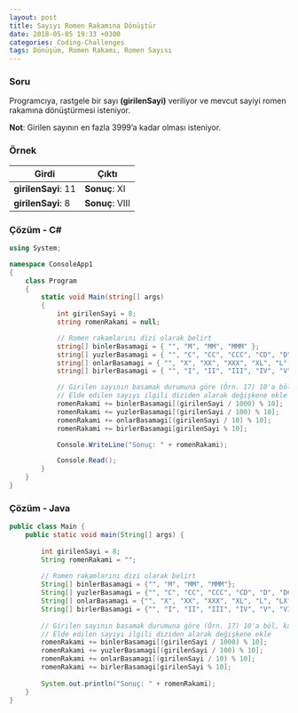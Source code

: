 ```yaml
---
layout: post
title: Sayıyı Romen Rakamına Dönüştür
date: 2018-05-05 19:33 +0300
categories: Coding-Challenges
tags: Dönüşüm, Romen Rakamı, Romen Sayısı
---
```

### Soru
Programcıya, rastgele bir sayı **(girilenSayi)** veriliyor ve mevcut sayiyi romen rakamına dönüştürmesi isteniyor.

**Not**: Girilen sayının en fazla 3999’a kadar olması isteniyor.

### Örnek

| Girdi               | Çıktı           |
|---------------------|-----------------|
| **girilenSayi**: 11 | **Sonuç**: XI   |
| **girilenSayi**: 8  | **Sonuç**: VIII |

### Çözüm - C#
```csharp
using System;

namespace ConsoleApp1
{
    class Program
    {
        static void Main(string[] args)
        {
            int girilenSayi = 8;
            string romenRakami = null;

            // Romen rakamlarını dizi olarak belirt
            string[] binlerBasamagi = { "", "M", "MM", "MMM" };
            string[] yuzlerBasamagi = { "", "C", "CC", "CCC", "CD", "D", "DC", "DCC", "DCCC", "CM" };
            string[] onlarBasamagi = { "", "X", "XX", "XXX", "XL", "L", "LX", "LXX", "LXXX", "XC" };
            string[] birlerBasamagi = { "", "I", "II", "III", "IV", "V", "VI", "VII", "VIII", "IX" };

            // Girilen sayının basamak durumuna göre (Örn. 17) 10'a böl, kalan sayısı belirle.
            // Elde edilen sayıyı ilgili diziden alarak değişkene ekle  
            romenRakami += binlerBasamagi[(girilenSayi / 1000) % 10];
            romenRakami += yuzlerBasamagi[(girilenSayi / 100) % 10];
            romenRakami += onlarBasamagi[(girilenSayi / 10) % 10];
            romenRakami += birlerBasamagi[girilenSayi % 10];

            Console.WriteLine("Sonuç: " + romenRakami);

            Console.Read();
        }
    }
}
```

### Çözüm - Java
```java
public class Main {
    public static void main(String[] args) {
 
        int girilenSayi = 8;
        String romenRakami = "";
 
        // Romen rakamlarını dizi olarak belirt
        String[] binlerBasamagi = {"", "M", "MM", "MMM"};
        String[] yuzlerBasamagi = {"", "C", "CC", "CCC", "CD", "D", "DC", "DCC", "DCCC", "CM"};
        String[] onlarBasamagi = {"", "X", "XX", "XXX", "XL", "L", "LX", "LXX", "LXXX", "XC"};
        String[] birlerBasamagi = {"", "I", "II", "III", "IV", "V", "VI", "VII", "VIII", "IX"};
 
        // Girilen sayının basamak durumuna göre (Örn. 17) 10'a böl, kalan sayısı belirle.
        // Elde edilen sayıyı ilgili diziden alarak değişkene ekle
        romenRakami += binlerBasamagi[(girilenSayi / 1000) % 10];
        romenRakami += yuzlerBasamagi[(girilenSayi / 100) % 10];
        romenRakami += onlarBasamagi[(girilenSayi / 10) % 10];
        romenRakami += birlerBasamagi[girilenSayi % 10];
 
        System.out.println("Sonuç: " + romenRakami);
    }
}
```